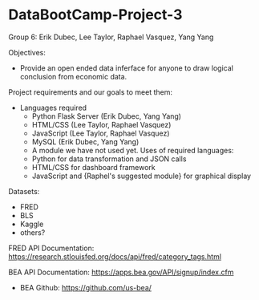 # DataBootCamp-Project-3
Group 6: Erik Dubec, Lee Taylor, Raphael Vasquez, Yang Yang

Objectives: 
- Provide an open ended data inferface for anyone to draw logical conclusion from economic data.

Project requirements and our goals to meet them:
- Languages required
    - Python Flask Server (Erik Dubec, Yang Yang)
    - HTML/CSS (Lee Taylor, Raphael Vasquez)
    - JavaScript (Lee Taylor, Raphael Vasquez)
    - MySQL (Erik Dubec, Yang Yang)
    - A module we have not used yet.
   Uses of required languages:
    - Python for data transformation and JSON calls
    - HTML/CSS for dashboard framework
    - JavaScript and {Raphel's suggested module} for graphical display
    
Datasets:
- FRED 
- BLS
- Kaggle
- others?

FRED API Documentation: https://research.stlouisfed.org/docs/api/fred/category_tags.html

BEA API Documentation: https://apps.bea.gov/API/signup/index.cfm
- BEA Github: https://github.com/us-bea/

